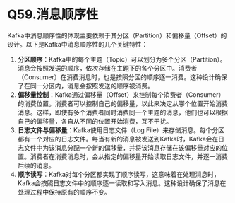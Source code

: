 # Q59.消息顺序性

Kafka中消息顺序性的体现主要依赖于其分区（Partition）和偏移量（Offset）的设计。以下是Kafka中消息顺序性的几个关键特性：

1. **分区顺序**：Kafka中的每个主题（Topic）可以划分为多个分区（Partition）。消息会按照发送的顺序，依次存储在主题下的各个分区中。消费者（Consumer）在消费消息时，也是按照分区的顺序逐一消费。这种设计确保了在同一分区内，消息会按照发送的顺序被消费。
2. **偏移量控制**：Kafka通过偏移量（Offset）来控制每个消费者（Consumer）的消费位置。消费者可以控制自己的偏移量，以此来决定从哪个位置开始消费消息。这样，即使有多个消费者同时消费同一个主题的消息，他们也可以根据自己的偏移量，各自从不同的位置开始消费，互不干扰。
3. **日志文件与偏移量**：Kafka使用日志文件（Log File）来存储消息。每个分区都有一个对应的日志文件。每当有新的消息被发送到Kafka时，Kafka会在日志文件中为该消息分配一个新的偏移量，并将该消息存储在该偏移量对应的位置。消费者在消费消息时，会从指定的偏移量开始读取日志文件，并逐一消费后续的消息。
4. **顺序读写**：Kafka对每个分区都实现了顺序读写，这意味着在处理消息时，Kafka会按照日志文件中的顺序逐一读取和写入消息。这种设计确保了消息在处理过程中保持原有的顺序不变。